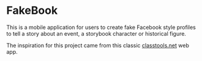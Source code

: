 # FakeBook

This is a mobile application for users to create fake Facebook style profiles to tell a story about
an event, a storybook character or historical figure.

The inspiration for this project came from this classic [classtools.net](https://www.classtools.net/FB/home-page) web app.